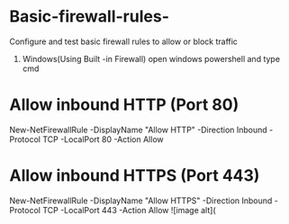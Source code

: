 # Basic-firewall-rules-
Configure and test basic firewall rules to allow or block traffic
1. Windows(Using Built -in Firewall)
open windows powershell and type cmd
# Allow inbound HTTP (Port 80)
New-NetFirewallRule -DisplayName "Allow HTTP" -Direction Inbound -Protocol TCP -LocalPort 80 -Action Allow

# Allow inbound HTTPS (Port 443)
New-NetFirewallRule -DisplayName "Allow HTTPS" -Direction Inbound -Protocol TCP -LocalPort 443 -Action Allow
![image alt](
